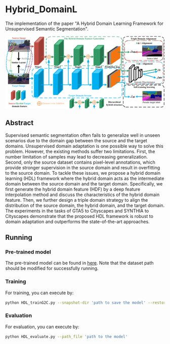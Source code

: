 # Hybrid_DomainL

The implementation of the paper "A Hybrid Domain Learning Framework for Unsupervised Semantic Segmentation". 

![](./figs/overview.png)



## Abstract
Supervised semantic segmentation often fails to generalize well in unseen scenarios due to the domain gap between the source and the target domains. Unsupervised domain adaptation is one possible way to solve this problem. However, the existing methods suffer two limitations. First, the number limitation of samples may lead to decreasing generalization. Second, only the source dataset contains pixel-level annotations, which provide stronger supervision in the source domain and result in overfitting to the source domain. To tackle these issues, we propose a hybrid domain learning (HDL) framework where the hybrid domain acts as the intermediate domain between the source domain and the target domain. Specifically, we first generate the hybrid domain feature (HDF) by a deep feature interpolation method and discuss the characteristics of the hybrid domain feature. Then, we further design a triple domain strategy to align the distribution of the source domain, the hybrid domain, and the target domain. The experiments in the tasks of GTA5 to Cityscapes and SYNTHIA to Cityscapes demonstrate that the proposed HDL framework is robust to domain adaptation and outperforms the state-of-the-art approaches.

## Running 

### Pre-trained model 
The pre-trained model can be found in [here](https://drive.google.com/drive/folders/12Ra5T35A5mU1YFcpBiM2FYlUrd30vQ9H?usp=sharing). Note that the dataset path should be modified for successfully running.

### Training
For training, you can execute by:
```bash
python HDL_trainG2C.py --snapshot-dir 'path to save the model' --restore-from 'path to init model'
```

### Evaluation
For evaluation, you can execute by:
```bash
python HDL_evaluate.py --path_file 'path to the model'
```

